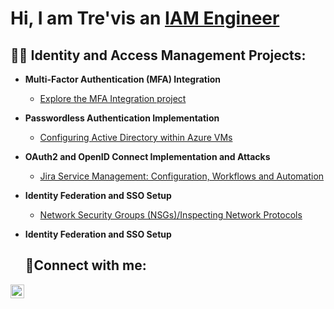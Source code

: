 <h1>Hi, I am Tre'vis an <a href="https://linkedin.com/in/trevisdean"> IAM Engineer </a></h1>

<h2>👨‍💻 Identity and Access Management Projects:</h2>

- <b>Multi-Factor Authentication (MFA) Integration</b>
  - [Explore the MFA Integration project](https://github.com/TechwTre/MFA-Integration)
    
- <b>Passwordless Authentication Implementation</b>
  - [Configuring Active Directory within Azure VMs](https://github.com/TechwTre/configure-ad)
- <b>OAuth2 and OpenID Connect Implementation and Attacks</b>
  - [Jira Service Management: Configuration, Workflows and Automation](https://github.com/TechwTre/jira-configuration)
- <b>Identity Federation and SSO Setup</b>
  - [Network Security Groups (NSGs)/Inspecting Network Protocols](https://github.com/TechwTre/Azure-network-protocols)
- <b>Identity Federation and SSO Setup</b><h2>🤳Connect with me:</h2>

[<img align="left" alt="Josh | LinkedIn" width="22px" src="https://cdn.jsdelivr.net/npm/simple-icons@v3/icons/linkedin.svg" />][linkedin]

[linkedin]: https://linkedin.com/in/trevisdean/
